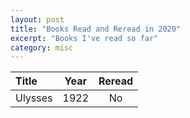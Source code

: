 ```yaml
---
layout: post
title: "Books Read and Reread in 2020"
excerpt: "Books I've read so far"
category: misc
---
```


Title | Year | Reread
:---  | :---: | :---:
Ulysses | 1922 | No
